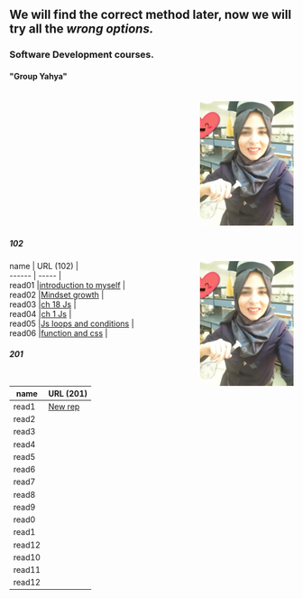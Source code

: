 
## We will find the correct method later, now we will try all the ***wrong options.***
### Software Development courses.          
####  "Group Yahya"
<!-- <span style="display:block;text-align:center" width="350">![Test Automation](11.jpg)</span> -->
<!-- <img align="right" width="300" src="11.jpg"> -->
<p align="right" width="50%">
    <br>
    <img width="33%" src="11.jpg"> 
</p>

##### 102
name   | URL (102)                       |  <img align="right" width="33%" src="11.jpg">                    
------ | -----                           |                            
read01 |[introduction to myself](1.md)   |                               
read02 |[Mindset growth](22.md)          |                             
read03 |[ch 18 Js](3.md)                 |                              
read04 |[ch 1 Js](4.md)                  |                             
read05 |[Js loops and conditions](55.md) |                           
read06 |[function and css](06read.md)    |                            

##### 201 

name   | URL (201)                                                   
------ | -----                                                       
read1  |[New rep](.md)                               
read2  |[](.md)                                      
read3  |[](.md)                                             
read4  |[](.md)                                              
read5  |[](.md)                             
read6  |[](.md) 
read7  |[](.md)                               
read8  |[](.md)                                      
read9  |[](.md)                                             
read0  |[](.md)                                              
read1  |[](.md)                             
read12 |[](.md)
read10 |[](.md)                                              
read11 |[](.md)                             
read12 |[](.md)

